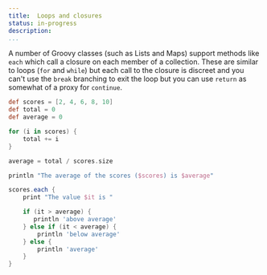 ```yaml
---
title:	Loops and closures
status:	in-progress
description:	
...
```

A number of Groovy classes (such as Lists and Maps) support methods like `each` which call a closure on each member of a collection. These are similar to loops (`for` and `while`) but each call to the closure is discreet and you can't use the `break` branching to exit the loop but you can use `return` as somewhat of a proxy for `continue`.

```groovy
def scores = [2, 4, 6, 8, 10]
def total = 0
def average = 0

for (i in scores) {
    total += i
}

average = total / scores.size

println "The average of the scores ($scores) is $average"

scores.each {
    print "The value $it is "

    if (it > average) {
       println 'above average'
    } else if (it < average) {
        println 'below average'
    } else {
        println 'average'
    }
}
```